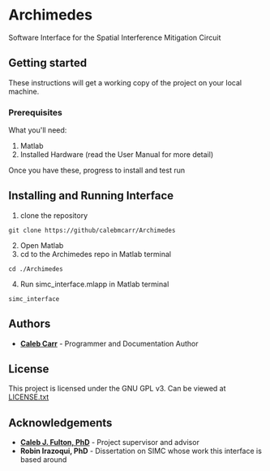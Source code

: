 # Archimedes
Software Interface for the Spatial Interference Mitigation Circuit

## Getting started
These instructions will get a working copy of the project on your local machine.
### Prerequisites
What you'll need:
1. Matlab
2. Installed Hardware (read the User Manual for more detail)

Once you have these, progress to install and test run
## Installing and Running Interface
1. clone the repository
```
git clone https://github/calebmcarr/Archimedes
```
2. Open Matlab
3. cd to the Archimedes repo in Matlab terminal
```
cd ./Archimedes
```

4. Run simc_interface.mlapp in Matlab terminal
```
simc_interface
```

## Authors
* **[Caleb Carr](calebmcarr.github.io)** - Programmer and Documentation Author
## License
This project is licensed under the GNU GPL v3.  Can be viewed at [LICENSE.txt](LICENSE.txt)
## Acknowledgements
* **[Caleb J. Fulton, PhD](http://www.ou.edu/coe/ece/faculty_directory/dr_fulton)** - Project supervisor and advisor
* **Robin Irazoqui, PhD** - Dissertation on SIMC whose work this interface is based around
